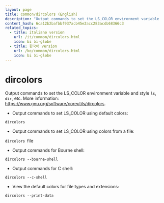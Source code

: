 ```yaml
---
layout: page
title: common/dircolors (English)
description: "Output commands to set the LS_COLOR environment variable and style `ls`, `dir`, etc."
content_hash: 6ca12b2bafbbf937acb45e2acc283acdb68366c3
related_topics:
  - title: italiano version
    url: /it/common/dircolors.html
    icon: bi bi-globe
  - title: 한국어 version
    url: /ko/common/dircolors.html
    icon: bi bi-globe
---
```

# dircolors

Output commands to set the LS_COLOR environment variable and style `ls`, `dir`, etc.
More information: <https://www.gnu.org/software/coreutils/dircolors>.

- Output commands to set LS_COLOR using default colors:

`dircolors`

- Output commands to set LS_COLOR using colors from a file:

`dircolors `<span class="tldr-var badge badge-pill bg-dark-lm bg-white-dm text-white-lm text-dark-dm font-weight-bold">file</span>

- Output commands for Bourne shell:

`dircolors --bourne-shell`

- Output commands for C shell:

`dircolors --c-shell`

- View the default colors for file types and extensions:

`dircolors --print-data`
